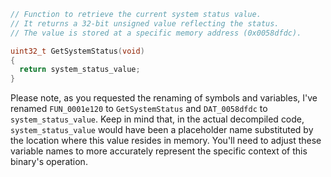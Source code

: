 ```c
// Function to retrieve the current system status value.
// It returns a 32-bit unsigned value reflecting the status.
// The value is stored at a specific memory address (0x0058dfdc).

uint32_t GetSystemStatus(void)
{
  return system_status_value;
}
```

Please note, as you requested the renaming of symbols and variables, I've renamed `FUN_0001e120` to `GetSystemStatus` and `DAT_0058dfdc` to `system_status_value`. Keep in mind that, in the actual decompiled code, `system_status_value` would have been a placeholder name substituted by the location where this value resides in memory. You'll need to adjust these variable names to more accurately represent the specific context of this binary's operation.